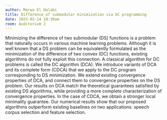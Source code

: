 ```yaml
---
author: Marwa El Halabi
title: Difference of submodular minimization via DC programming
date: 2023-02-14 10:30am
room: Auditorium 2
---
```


Minimizing the difference of two submodular (DS) functions is a problem that naturally occurs in various machine learning problems. Although it is well known that a DS problem can be equivalently formulated as the minimization of the difference of two convex (DC) functions, existing algorithms do not fully exploit this connection. A classical algorithm for DC problems is called the DC algorithm (DCA). We introduce variants of DCA and its complete form (CDCA) that we apply to the DC program corresponding to DS minimization. We extend existing convergence properties of DCA, and connect them to convergence properties on the DS problem. Our results on DCA match the theoretical guarantees satisfied by existing DS algorithms, while providing a more complete characterization of convergence properties. In the case of CDCA, we obtain a stronger local minimality guarantee. Our numerical results show that our proposed algorithms outperform existing baselines on two applications: speech corpus selection and feature selection.
